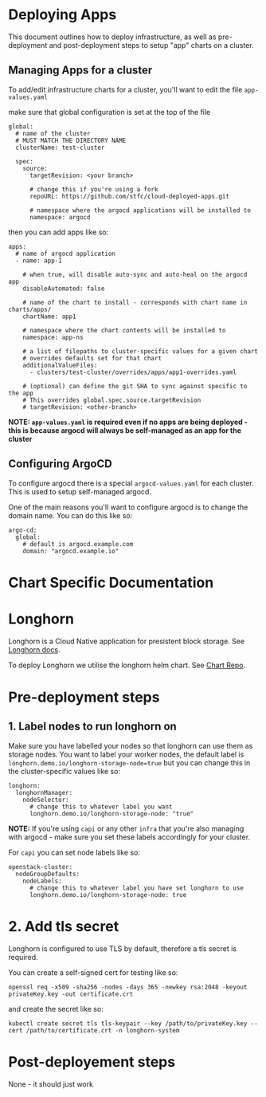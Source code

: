# Deploying Apps

This document outlines how to deploy infrastructure, as well as pre-deployment and post-deployment steps to setup "app" charts on a cluster.

## Managing Apps for a cluster

To add/edit infrastructure charts for a cluster, you'll want to edit the file `app-values.yaml` 

make sure that global configuration is set at the top of the file

```
global:
  # name of the cluster 
  # MUST MATCH THE DIRECTORY NAME
  clusterName: test-cluster

  spec:
    source:
      targetRevision: <your branch>

      # change this if you're using a fork
      repoURL: https://github.com/stfc/cloud-deployed-apps.git 

      # namespace where the argocd applications will be installed to 
      namespace: argocd

```

then you can add apps like so:

```
apps:
  # name of argocd application
  - name: app-1

    # when true, will disable auto-sync and auto-heal on the argocd app
    disableAutomated: false

    # name of the chart to install - corresponds with chart name in charts/apps/
    chartName: app1

    # namespace where the chart contents will be installed to
    namespace: app-ns

    # a list of filepaths to cluster-specific values for a given chart
    # overrides defaults set for that chart
    additionalValueFiles: 
      - clusters/test-cluster/overrides/apps/app1-overrides.yaml

    # (optional) can define the git SHA to sync against specific to the app
    # This overrides global.spec.source.targetRevision
    # targetRevision: <other-branch>
```

**NOTE: `app-values.yaml` is required even if no apps are being deployed - this is because argocd will always be self-managed as an app for the cluster**

## Configuring ArgoCD

To configure argocd there is a special `argocd-values.yaml` for each cluster. 
This is used to setup self-managed argocd. 

One of the main reasons you'll want to configure argocd is to change the domain name. You can do this like so:

```
argo-cd:
  global: 
    # default is argocd.example.com
    domain: "argocd.example.io" 
```

# Chart Specific Documentation

# Longhorn

Longhorn is a Cloud Native application for presistent block storage.  See [Longhorn docs](https://longhorn.io/docs/latest/).

To deploy Longhorn we utilise the longhorn helm chart. See [Chart Repo](https://github.com/longhorn/longhorn/tree/master/chart).

# Pre-deployment steps

## 1. Label nodes to run longhorn on 

Make sure you have labelled your nodes so that longhorn can use them as storage nodes. You want to label your worker nodes, the default label is `longhorn.demo.io/longhorn-storage-node=true` but you can change this in the cluster-specific values like so:

```
longhorn:
  longhornManager:
    nodeSelector: 
      # change this to whatever label you want
      longhorn.demo.io/longhorn-storage-node: "true"
```

**NOTE:** If you're using `capi` or any other `infra` that you're also managing with argocd - make sure you set these labels accordingly for your cluster. 

For `capi` you can set node labels like so:

```
openstack-cluster:
  nodeGroupDefaults:
    nodeLabels:
      # change this to whatever label you have set longhorn to use
      longhorn.demo.io/longhorn-storage-node: true
```

# 2. Add tls secret 

Longhorn is configured to use TLS by default, therefore a tls secret is required. 

You can create a self-signed cert for testing like so:

```
openssl req -x509 -sha256 -nodes -days 365 -newkey rsa:2048 -keyout privateKey.key -out certificate.crt
```

and create the secret like so:

```
kubectl create secret tls tls-keypair --key /path/to/privateKey.key --cert /path/to/certificate.crt -n longhorn-system
```

# Post-deployement steps

None - it should just work